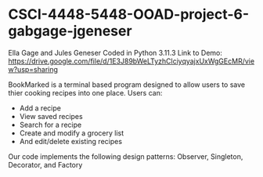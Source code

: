 # CSCI-4448-5448-OOAD-project-6-gabgage-jgeneser

Ella Gage and Jules Geneser
Coded in Python 3.11.3
Link to Demo: https://drive.google.com/file/d/1E3J89bWeLTyzhClciyqyajxUxWgGEcMR/view?usp=sharing

BookMarked is a terminal based program designed to allow users to save thier cooking recipes into one place. Users can:
- Add a recipe
- View saved recipes
- Search for a recipe
- Create and modify a grocery list
- And edit/delete existing recipes

Our code implements the following design patterns: Observer, Singleton, Decorator, and Factory
